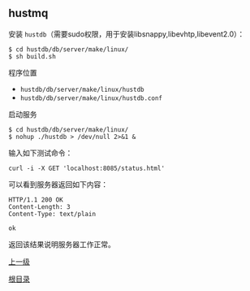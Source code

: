 hustmq
--

安装 `hustdb`（需要sudo权限，用于安装libsnappy,libevhtp,libevent2.0）：

    $ cd hustdb/db/server/make/linux/
    $ sh build.sh

程序位置

* `hustdb/db/server/make/linux/hustdb`
* `hustdb/db/server/make/linux/hustdb.conf`

启动服务

    $ cd hustdb/db/server/make/linux/
    $ nohup ./hustdb > /dev/null 2>&1 &

输入如下测试命令：

    curl -i -X GET 'localhost:8085/status.html'

可以看到服务器返回如下内容：

    HTTP/1.1 200 OK
	Content-Length: 3
	Content-Type: text/plain

	ok

返回该结果说明服务器工作正常。

[上一级](index.md)

[根目录](../index.md)
